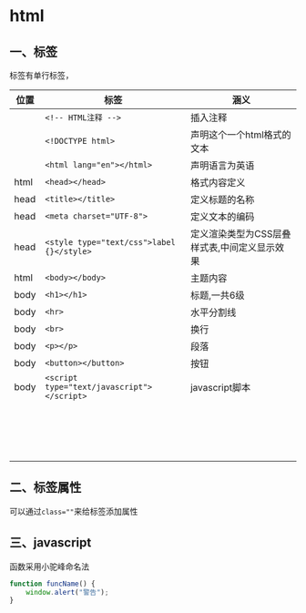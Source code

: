 # html

## 一、标签

标签有单行标签，

| 位置 | 标签                                       | 涵义                                         |
| ---- | ------------------------------------------ | -------------------------------------------- |
|      | `<!-- HTML注释 -->`                        | 插入注释                                     |
|      | `<!DOCTYPE html>`                          | 声明这个一个html格式的文本                   |
|      | `<html lang="en"></html>`                  | 声明语言为英语                               |
| html | `<head></head>`                            | 格式内容定义                                 |
| head | `<title></title>`                          | 定义标题的名称                               |
| head | `<meta charset="UTF-8">`                   | 定义文本的编码                               |
| head | `<style type="text/css">label {}</style>`  | 定义渲染类型为CSS层叠样式表,中间定义显示效果 |
| html | `<body></body>`                            | 主题内容                                     |
| body | `<h1></h1>`                                | 标题,一共6级                                 |
| body | `<hr>`                                     | 水平分割线                                   |
| body | `<br>`                                     | 换行                                         |
| body | `<p></p>`                                  | 段落                                         |
| body | `<button></button>`                        | 按钮                                         |
| body | `<script type="text/javascript"></script>` | javascript脚本                               |
|      |                                            |                                              |
|      |                                            |                                              |
|      |                                            |                                              |
|      |                                            |                                              |
|      |                                            |                                              |
|      |                                            |                                              |
|      |                                            |                                              |
|      |                                            |                                              |
|      |                                            |                                              |
|      |                                            |                                              |
|      |                                            |                                              |
|      |                                            |                                              |
|      |                                            |                                              |
|      |                                            |                                              |
|      |                                            |                                              |
|      |                                            |                                              |
|      |                                            |                                              |

## 二、标签属性

可以通过`class=""`来给标签添加属性

## 三、javascript

函数采用小驼峰命名法

```javascript
function funcName() {
    window.alert("警告");
}
```

